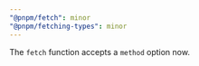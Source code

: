 ```yaml
---
"@pnpm/fetch": minor
"@pnpm/fetching-types": minor
---
```


The `fetch` function accepts a `method` option now.

